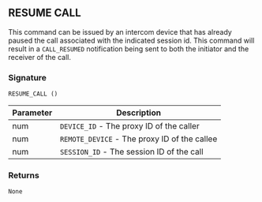 ## RESUME CALL

This command can be issued by an intercom device that has already paused the call associated with the indicated session id. This command will result in a `CALL_RESUMED` notification being sent to both the initiator and the receiver of the call.


### Signature

`RESUME_CALL ()`


| Parameter | Description |
| --- | --- |
| num | `DEVICE_ID` - The proxy ID of the caller |
| num | `REMOTE_DEVICE` - The proxy ID of the callee |
| num|  `SESSION_ID` - The session ID of the call |


### Returns

`None`

